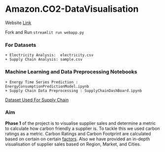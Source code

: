 # Amazon.CO2-DataVisualisation

Website [Link](https://amazon-co2-supply-dashboard.streamlit.app/)

Fork and Run ```streamlit run webapp.py```

### For Datasets 
    + Electricity Analysis:  electricity.csv
    + Supply Chain Analysis: sample.csv

### Machine Learning and Data Preprocessing Notebooks
    + Energy Time Series Prediction : EnergyConsumptionPredictionModel.ipynb
    + Supply Chain Data Preprocessing : SupplyChainDashBoard.ipynb
    
[Dataset Used For Supply Chain](https://www.kaggle.com/datasets/shashwatwork/dataco-smart-supply-chain-for-big-data-analysis/data?select=DataCoSupplyChainDataset.csv)

### Aim

**Phase 1** of the project is to visualise supplier sales and determine a metric to calculate how carbon friendly a supplier is. To tackle this we used carbon ratings as a metric. Carbon Ratings and Carbon Footprint are calculated based on certain on certain [factors](https://justenergy.com/blog/how-to-calculate-your-carbon-footprint/). Also we have provided an in-depth visualisation of supplier sales based on Region, Market, and Cities.


